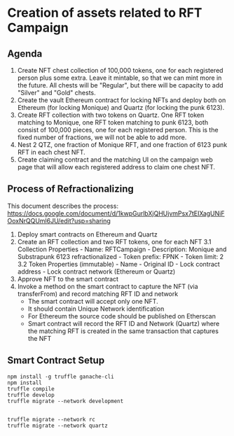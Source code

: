 # Creation of assets related to RFT Campaign

## Agenda

1. Create NFT chest collection of 100,000 tokens, one for each registered person plus some extra. Leave it mintable, so that we can mint more in the future. All chests will be "Regular", but there will be capacity to add "Silver" and "Gold" chests.
2. Create the vault Ethereum contract for locking NFTs and deploy both on Ethereum (for locking Monique) and Quartz (for locking the punk 6123).
3. Create RFT collection with two tokens on Quartz. One RFT token matching to Monique, one RFT token matching to punk 6123, both consist of 100,000 pieces, one for each registered person. This is the fixed number of fractions, we will not be able to add more.
4. Nest 2 QTZ, one fraction of Monique RFT, and one fraction of 6123 punk RFT in each chest NFT.
5. Create claiming contract and the matching UI on the campaign web page that will allow each registered address to claim one chest NFT.

## Process of Refractionalizing

This document describes the process:
https://docs.google.com/document/d/1kwpGurlbXjQHUjvmPsx7tEIXagUNiFOoxNrQQUml6JU/edit?usp=sharing

1. Deploy smart contracts on Ethereum and Quartz
2. Create an RFT collection and two RFT tokens, one for each NFT
    3.1 Collection Properties
        - Name: RFTCampaign
        - Description: Monique and Substrapunk 6123 refractionalized
        - Token prefix: FPNK
        - Token limit: 2
    3.2 Token Properties (immutable)
        - Name
        - Original ID
        - Lock contract address
        - Lock contract network (Ethereum or Quartz)
3. Approve NFT to the smart contract
4. Invoke a method on the smart contract to capture the NFT (via transferFrom) and record matching RFT ID and network
    - The smart contract will accept only one NFT.
    - It should contain Unique Network identification
    - For Ethereum the source code should be published on Etherscan
    - Smart contract will record the RFT ID and Network (Quartz) where the matching RFT is created in the same transaction that captures the NFT


## Smart Contract Setup

```
npm install -g truffle ganache-cli
npm install
truffle compile
truffle develop
truffle migrate --network development


truffle migrate --network rc
truffle migrate --network quartz

```